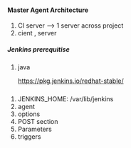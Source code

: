 #### Master Agent Architecture
1. CI server --> 1 server across project
2. cient , server

##### Jenkins prerequitise
1. java 

   https://pkg.jenkins.io/redhat-stable/


#####
1. JENKINS_HOME:  /var/lib/jenkins
2. agent
3. options
4. POST section
5. Parameters
6. triggers